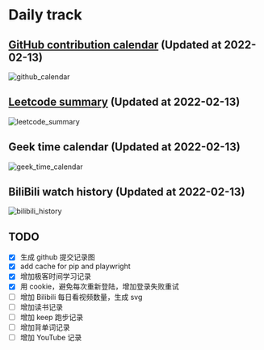 # Daily track

## [GitHub contribution calendar](https://github.com/j178) (Updated at 2022-02-13)
![github_calendar](https://s2.loli.net/2022/02/13/z9eRxr5HcauNg6q.png)

## [Leetcode summary](https://leetcode-cn.com/u/j178) (Updated at 2022-02-13)
![leetcode_summary](https://s2.loli.net/2022/02/13/jBn7ZoEK6NlWqg2.png)

## Geek time calendar (Updated at 2022-02-13)
![geek_time_calendar](https://s2.loli.net/2022/02/13/eOpoWcVZk3bGfBu.png)

## BiliBili watch history (Updated at 2022-02-13)
![bilibili_history]()


## TODO
- [x] 生成 github 提交记录图
- [x] add cache for pip and playwright
- [x] 增加极客时间学习记录
- [x] 用 cookie，避免每次重新登陆，增加登录失败重试
- [ ] 增加 Bilibili 每日看视频数量，生成 svg
- [ ] 增加读书记录
- [ ] 增加 keep 跑步记录
- [ ] 增加背单词记录
- [ ] 增加 YouTube 记录
